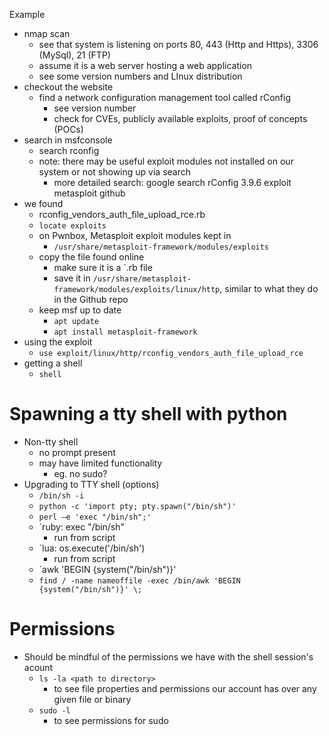 
Example
- nmap scan
	- see that system is listening on ports 80, 443 (Http and Https), 3306 (MySql), 21 (FTP)
	- assume it is a web server hosting a web application
	- see some version numbers and LInux distribution
- checkout the website
	- find a network configuration management tool called rConfig
		- see version number
		- check for CVEs, publicly available exploits, proof of concepts (POCs)
- search in msfconsole
	- search rconfig
	- note: there may be useful exploit modules not installed on our system or not showing up via search
		- more detailed search: google search rConfig 3.9.6 exploit metasploit github
- we found
	- rconfig_vendors_auth_file_upload_rce.rb
	- `locate exploits`
	- on Pwnbox, Metasploit exploit modules kept in
		- `/usr/share/metasploit-framework/modules/exploits`
	- copy the file found online
		- make sure it is a `.rb file
		- save it in `/usr/share/metasploit-framework/modules/exploits/linux/http`, similar to what they do in the Github repo
	- keep msf up to date
		- `apt update`
		- `apt install metasploit-framework`
- using the exploit
	- `use exploit/linux/http/rconfig_vendors_auth_file_upload_rce`
- getting a shell
	- `shell`

# Spawning a tty shell with python
- Non-tty shell
	- no prompt present
	- may have limited functionality
		- eg. no sudo?
- Upgrading to TTY shell (options)
	- `/bin/sh -i`
	- `python -c 'import pty; pty.spawn("/bin/sh")' `
	- `perl —e 'exec "/bin/sh";'`
	- `ruby: exec "/bin/sh"
		- run from script
	- `lua: os.execute('/bin/sh')
		- run from script
	- `awk 'BEGIN {system("/bin/sh")}'
	- `find / -name nameoffile -exec /bin/awk 'BEGIN {system("/bin/sh")}' \;`

# Permissions
- Should be mindful of the permissions we have with the shell session's acount
	- `ls -la <path to directory>`
		- to see file properties and permissions our account has over any given file or binary
	- `sudo -l`
		- to see permissions for sudo


